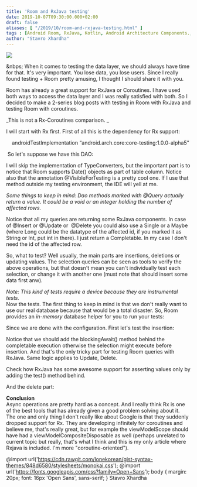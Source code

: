 ```yaml
---
title: 'Room and RxJava testing'
date: 2019-10-07T09:30:00.000+02:00
draft: false
aliases: [ "/2019/10/room-and-rxjava-testing.html" ]
tags : [Android Room, RxJava, Kotlin, Android Architecture Components., Room Persistence]
author: "Stavro Xhardha"
---
```


[![](https://1.bp.blogspot.com/-r06lu3whUTI/XZo6xhLlVmI/AAAAAAAAPl4/1vngQcfkBwUJksX1ug8hxAT1XjtY6oshgCLcBGAsYHQ/s1600/anand-thakur-l2x4FyIi0tI-unsplash.jpg)](https://1.bp.blogspot.com/-r06lu3whUTI/XZo6xhLlVmI/AAAAAAAAPl4/1vngQcfkBwUJksX1ug8hxAT1XjtY6oshgCLcBGAsYHQ/s1600/anand-thakur-l2x4FyIi0tI-unsplash.jpg)

  
&nbps; When it comes to testing the data layer, we should always have time for that. It's very important. You lose data, you lose users. Since I really found testing + Room pretty amusing, I thought I should share it with you.  
  
Room has already a great support for RxJava or Coroutines. I have used both ways to access the data layer and I was really satisfied with both. So I decided to make a 2-series blog posts with testing in Room with RxJava and testing Room with coroutines.  
  
_This is not a Rx-Coroutines comparison. _  
  
I will start with Rx first. First of all this is the dependency for Rx support:  
  
    androidTestImplementation “android.arch.core:core-testing:1.0.0-alpha5”  
  
 So let's suppose we have this DAO:  
  
I will skip the implementation of TypeConverters, but the important part is to notice that Room supports Date() objects as part of table column. Notice also that the annotation @VisibleForTesting is a pretty cool one. If I use that method outside my testing environment, the IDE will yell at me.  
  
_Some things to keep in mind: Dao methods marked with @Query actually return a value. It could be a void or an integer holding the number of affected rows._  
  
Notice that all my queries are returning some RxJava components. In case of @Insert or @Update or  @Delete you could also use a Single<Long> or a Maybe<Long> (where Long could be the datatype of the affected id, if you marked it as String or Int, put int in there). I just return a Completable. In my case I don't need the id of the affected row.  
  
So, what to test? Well usually, the main parts are insertions, deletions or updating values. The selection queries can be seen as tools to verify the above operations, but that doesn't mean you can't individually test each selection, or change it with another one (must note that should insert some data first anw).  
  
_Note: This kind of tests require a device because they are instrumental tests._  
Now the tests. The first thing to keep in mind is that we don't really want to use our real database because that would be a total disaster. So, Room provides an _in-memory_ database helper for you to run your tests:  
  
Since we are done with the configuration. First let's test the insertion:  
  
Notice that we should add the blockingAwait() method behind the completable execution otherwise the selection might execute before insertion. And that's the only tricky part for testing Room queries with RxJava. Same logic applies to Update, Delete.  
  
Check how RxJava has some awesome support for asserting values only by adding the test() method behind.  
  
And the delete part:  
  
**Conclusion**  
Async operations are pretty hard as a concept. And I really think Rx is one of the best tools that has already given a good problem solving about it.  
The one and only thing I don't really like about Google is that they suddenly dropped support for Rx. They are developing infinitely for coroutines and believe me, that's really great, but for example the viewModelScope should have had a viewModelCompositeDisposable as well (perhaps unrelated to current topic but really, that's what I think and this is my only article where Rxjava is included. I'm more "coroutine-oriented").  
  
@import url('https://cdn.rawgit.com/lonekorean/gist-syntax-themes/848d6580/stylesheets/monokai.css'); @import url('https://fonts.googleapis.com/css?family=Open+Sans'); body { margin: 20px; font: 16px 'Open Sans', sans-serif; } Stavro Xhardha